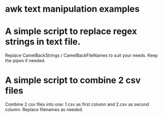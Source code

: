 # awk text manipulation examples

# A simple script to replace regex strings in text file.
Replace CamelBackStrings / CamelBackFileNames to suit your needs. 
Keep the pipes if needed.

# A simple script to combine 2 csv files
Combine 2 csv files into one: 1.csv as first column and 2.csv as second column. 
Replace filenames as needed.
